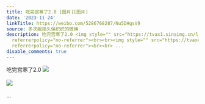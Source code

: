 ```yaml
---
title: 吃完宫寒了2.0 [图片][图片]
date: '2023-11-24'
linkTitle: https://weibo.com/5286768287/Nu5DHgsV9
source: 多次婉拒久保织织的微博
description: 吃完宫寒了2.0 <img style="" src="https://tvax1.sinaimg.cn/large/005LMJWfgy1hk6iprurvoj30u00u0ahe.jpg"
  referrerpolicy="no-referrer"><br><br><img style="" src="https://tvax4.sinaimg.cn/large/005LMJWfgy1hk6ipr7ywmj30p20p2te7.jpg"
  referrerpolicy="no-referrer"><br><br> ...
disable_comments: true
---
```

吃完宫寒了2.0 <img style="" src="https://tvax1.sinaimg.cn/large/005LMJWfgy1hk6iprurvoj30u00u0ahe.jpg" referrerpolicy="no-referrer"><br><br><img style="" src="https://tvax4.sinaimg.cn/large/005LMJWfgy1hk6ipr7ywmj30p20p2te7.jpg" referrerpolicy="no-referrer"><br><br> ...